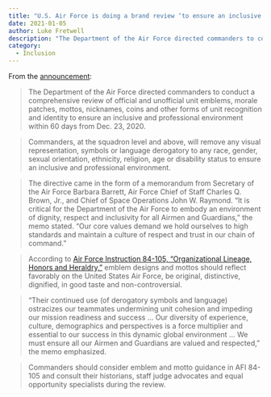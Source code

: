 ```yaml
---
title: "U.S. Air Force is doing a brand review ‘to ensure an inclusive and professional environment’"
date: 2021-01-05 
author: Luke Fretwell
description: "The Department of the Air Force directed commanders to conduct a comprehensive review of official and unofficial unit emblems, morale patches, mottos, nicknames, coins and other forms of unit recognition and identity to ensure an inclusive and professional environment."
category:
  - Inclusion
---
```


From the [announcement](https://www.spaceforce.mil/News/Article/2462804/department-of-the-air-force-directs-commanders-to-review-unit-emblems-mottos-ni/):

> The Department of the Air Force directed commanders to conduct a comprehensive review of official and unofficial unit emblems, morale patches, mottos, nicknames, coins and other forms of unit recognition and identity to ensure an inclusive and professional environment within 60 days from Dec. 23, 2020.

> Commanders, at the squadron level and above, will remove any visual representation, symbols or language derogatory to any race, gender, sexual orientation, ethnicity, religion, age or disability status to ensure an inclusive and professional environment.

> The directive came in the form of a memorandum from Secretary of the Air Force Barbara Barrett, Air Force Chief of Staff Charles Q. Brown, Jr., and Chief of Space Operations John W. Raymond.
“It is critical for the Department of the Air Force to embody an environment of dignity, respect and inclusivity for all Airmen and Guardians,” the memo stated. “Our core values demand we hold ourselves to high standards and maintain a culture of respect and trust in our chain of command.”

> According to [Air Force Instruction 84-105, “Organizational Lineage, Honors and Heraldry,”](https://static.e-publishing.af.mil/production/1/af_ho/publication/afi84-105/afi84-105.pdf) emblem designs and mottos should reflect favorably on the United States Air Force, be original, distinctive, dignified, in good taste and non-controversial.

> “Their continued use (of derogatory symbols and language) ostracizes our teammates undermining unit cohesion and impeding our mission readiness and success … Our diversity of experience, culture, demographics and perspectives is a force multiplier and essential to our success in this dynamic global environment … We must ensure all our Airmen and Guardians are valued and respected,” the memo emphasized.

> Commanders should consider emblem and motto guidance in AFI 84-105 and consult their historians, staff judge advocates and equal opportunity specialists during the review.